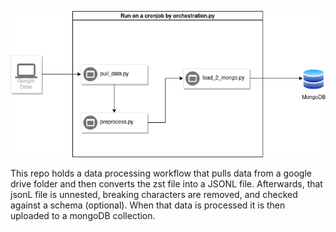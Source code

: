 ![Screenshot](nwo.png)



This repo holds a data processing workflow that pulls data from a google drive folder and then converts the zst file into a JSONL file. Afterwards, that jsonL file is unnested, breaking characters are removed, and checked against a schema (optional). When that data is processed it is then uploaded to a mongoDB collection.
